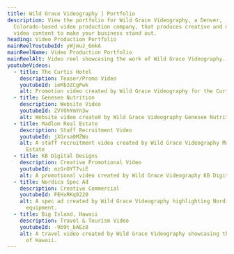 ```yaml
---
title: Wild Grace Videography | Portfolio
description: View the portfolio for Wild Grace Videography, a Denver,
  Colorado-based video production company, that produces creative and memorable
  video content to make your business stand out.
heading: Video Production Portfolio
mainReelYoutubeId: yWjmuJ_6mkA
mainReelName: Video Production Portfolio
mainReelAlt: Video reel showcasing the work of Wild Grace Videography.
youtubeVideos:
  - title: The Curtis Hotel
    description: Teaser/Promo Video
    youtubeId: ieRb3ZCgPwk
    alt: Promotion video created by Wild Grace Videography for the Curtis Hotel.
  - title: Genesee Nutrition
    description: Website Video
    youtubeId: ZVYOhYmYn3w
    alt: Website video created by Wild Grace Videography Genesee Nutrition.
  - title: Madlom Real Estate
    description: Staff Recruitment Video
    youtubeId: jXGrsa0MZWo
    alt: A staff recruitment video created by Wild Grace Videography Madlom Real
      Estate
  - title: KB Digital Designs
    description: Creative Promotional Video
    youtubeId: mzGrOYT7viE
    alt: A promotional video created by Wild Grace Videography KB Digital Designs.
  - title: Nordica Spec Ad
    description: Creative Commercial
    youtubeId: FEHxRKq0220
    alt: A spec ad created by Wild Grace Videography highlighting Nordica ski
      equipment.
  - title: Big Island, Hawaii
    description: Travel & Tourism Video
    youtubeId: -9b9t_bAEz8
    alt: A travel video created by Wild Grace Videography showcasing the Big Island
      of Hawaii.
---
```

